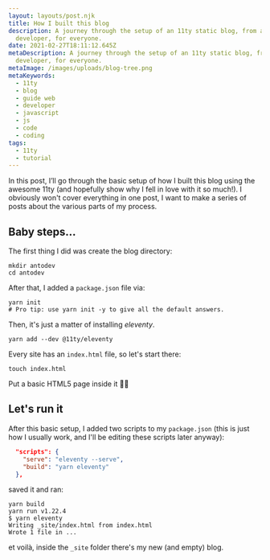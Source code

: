 ```yaml
---
layout: layouts/post.njk
title: How I built this blog
description: A journey through the setup of an 11ty static blog, from a
  developer, for everyone.
date: 2021-02-27T18:11:12.645Z
metaDescription: A journey through the setup of an 11ty static blog, from a
  developer, for everyone.
metaImage: /images/uploads/blog-tree.png
metaKeywords:
  - 11ty
  - blog
  - guide web
  - developer
  - javascript
  - js
  - code
  - coding
tags:
  - 11ty
  - tutorial
---
```

In this post, I’ll go through the basic setup of how I built this blog using the awesome 11ty (and hopefully show why I fell in love with it so much!).
I obviously won't cover everything in one post, I want to make a series of posts about the various parts of my process.

## Baby steps...

The first thing I did was create the blog directory:

```
mkdir antodev
cd antodev
```

After that, I added a `package.json` file via:

```
yarn init
# Pro tip: use yarn init -y to give all the default answers.
```

Then, it's just a matter of installing *eleventy*.

```
yarn add --dev @11ty/eleventy
```

Every site has an `index.html` file, so let's start there:

```
touch index.html
```

Put a basic HTML5 page inside it 💪🏻

## Let's run it

After this basic setup, I added two scripts to my `package.json` (this is just how I usually work, and I'll be editing these scripts later anyway):

```json
  "scripts": {
    "serve": "eleventy --serve",
    "build": "yarn eleventy"
  },
```

saved it and ran:

```
yarn build
yarn run v1.22.4
$ yarn eleventy
Writing _site/index.html from index.html
Wrote 1 file in ...
```

et voilà, inside the `_site` folder there's my new (and empty) blog.